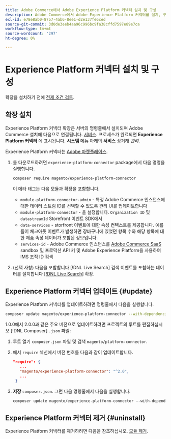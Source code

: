 ```yaml
---
title: Adobe Commerce에서 Adobe Experience Platform 커넥터 설치 및 구성
description: Adobe Commerce에서 Adobe Experience Platform 커넥터를 설치, 구성, 업데이트 및 제거하는 방법을 알아봅니다.
exl-id: e78e8ab0-8757-4ab6-8ee1-d2e137fe6ced
source-git-commit: 3d0de3eeb4aa96c996bc9fa38cffd7597e89e7ca
workflow-type: tm+mt
source-wordcount: '297'
ht-degree: 0%

---
```


# Experience Platform 커넥터 설치 및 구성

확장을 설치하기 전에 [전제 조건 검토](overview.md#prereqs).

## 확장 설치

Experience Platform 커넥터 확장은 서버의 명령줄에서 설치되며 Adobe Commerce 설치에 다음으로 연결됩니다. [서비스](../landing/saas.md). 프로세스가 완료되면 **Experience Platform 커넥터** 에 표시됩니다. **시스템** 메뉴 아래의 **서비스** 상거래 _관리_.

Experience Platform 커넥터는 [Adobe 마켓플레이스](https://marketplace.magento.com/magento-experience-platform-connector.html).

1. 를 다운로드하려면 `experience-platform-connector` package에서 다음 명령을 실행합니다.

   ```bash
   composer require magento/experience-platform-connector
   ```

   이 메타 태그는 다음 모듈과 확장을 포함합니다.

   * `module-platform-connector-admin` - 특정 Adobe Commerce 인스턴스에 대한 데이터 스트림 ID를 선택할 수 있도록 관리 UI를 업데이트합니다
   * `module-platform-connector` - 을 설정합니다. `Organization ID` 및 `datastreamId` Storefront 이벤트 SDK에서
   * `data-services` - storfront 이벤트에 대한 속성 컨텍스트를 제공합니다. 예를 들어 체크아웃 이벤트가 발생하면 장바구니에 있었던 항목 수와 해당 항목에 대한 제품 속성 데이터가 포함된 정보입니다.
   * `services-id` - Adobe Commerce 인스턴스를 [Adobe Commerce SaaS](../landing/saas.md) sandbox 및 프로덕션 API 키 및 Adobe Experience Platform을 사용하여 IMS 조직 ID 검색

1. (선택 사항) 다음을 포함합니다 [!DNL Live Search] 검색 이벤트를 포함하는 데이터를 설치합니다 [[!DNL Live Search]](../live-search/install.md) 확장.

## Experience Platform 커넥터 업데이트 {#update}

Experience Platform 커넥터를 업데이트하려면 명령줄에서 다음을 실행합니다.

```bash
composer update magento/experience-platform-connector --with-dependencies
```

1.0.0에서 2.0.0과 같은 주요 버전으로 업데이트하려면 프로젝트의 루트를 편집하십시오 [!DNL Composer] `.json` 파일:

1. 루트 열기 `composer.json` 파일 및 검색 `magento/platform-connector`.

1. 에서 `require` 섹션에서 버전 번호를 다음과 같이 업데이트합니다.

   ```json
   "require": {
      ...
      "magento/experience-platform-connector": "^2.0",
      ...
    }
   ```

1. **저장** `composer.json`. 그런 다음 명령줄에서 다음을 실행합니다.

   ```bash
   composer update magento/experience-platform-connector –-with-dependencies
   ```

## Experience Platform 커넥터 제거 {#uninstall}

Experience Platform 커넥터를 제거하려면 다음을 참조하십시오. [모듈 제거](https://experienceleague.adobe.com/docs/commerce-operations/installation-guide/tutorials/uninstall-modules.html).
